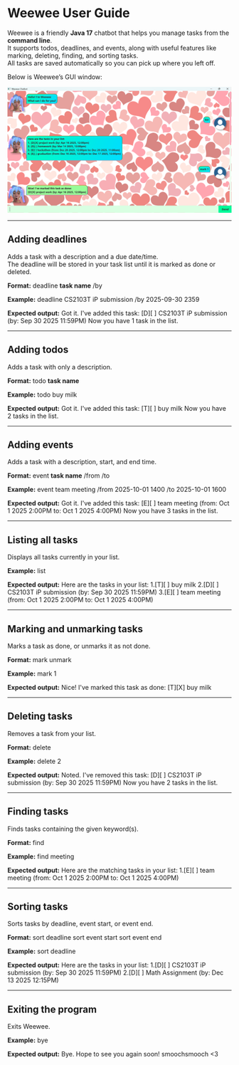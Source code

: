 # Weewee User Guide

Weewee is a friendly **Java 17** chatbot that helps you manage tasks from the **command line**.  
It supports todos, deadlines, and events, along with useful features like marking, deleting, finding, and sorting tasks.  
All tasks are saved automatically so you can pick up where you left off.

Below is Weewee’s GUI window:

![Ui](Ui.png)

---

## Adding deadlines

Adds a task with a description and a due date/time.  
The deadline will be stored in your task list until it is marked as done or deleted.

**Format:**
deadline **task name** /by <YYYY-MM-DD HHmm>

**Example:**
deadline CS2103T iP submission /by 2025-09-30 2359

**Expected output:**
Got it. I've added this task:
[D][ ] CS2103T iP submission (by: Sep 30 2025 11:59PM)
Now you have 1 task in the list.

---

## Adding todos

Adds a task with only a description.

**Format:**
todo **task name**

**Example:**
todo buy milk

**Expected output:**
Got it. I've added this task:
[T][ ] buy milk
Now you have 2 tasks in the list.

---

## Adding events

Adds a task with a description, start, and end time.

**Format:**
event **task name** /from <YYYY-MM-DD HHmm> /to <YYYY-MM-DD HHmm>

**Example:**
event team meeting /from 2025-10-01 1400 /to 2025-10-01 1600

**Expected output:**
Got it. I've added this task:
[E][ ] team meeting (from: Oct 1 2025 2:00PM to: Oct 1 2025 4:00PM)
Now you have 3 tasks in the list.

---

## Listing all tasks

Displays all tasks currently in your list.

**Example:**
list

**Expected output:**
Here are the tasks in your list:
1.[T][ ] buy milk
2.[D][ ] CS2103T iP submission (by: Sep 30 2025 11:59PM)
3.[E][ ] team meeting (from: Oct 1 2025 2:00PM to: Oct 1 2025 4:00PM)

---

## Marking and unmarking tasks

Marks a task as done, or unmarks it as not done.

**Format:**
mark <task number>
unmark <task number>


**Example:**
mark 1

**Expected output:**
Nice! I've marked this task as done:
[T][X] buy milk

---

## Deleting tasks

Removes a task from your list.

**Format:**
delete <task number>

**Example:**
delete 2

**Expected output:**
Noted. I've removed this task:
[D][ ] CS2103T iP submission (by: Sep 30 2025 11:59PM)
Now you have 2 tasks in the list.

---

## Finding tasks

Finds tasks containing the given keyword(s).

**Format:**
find <keyword>


**Example:**
find meeting


**Expected output:**
Here are the matching tasks in your list:
1.[E][ ] team meeting (from: Oct 1 2025 2:00PM to: Oct 1 2025 4:00PM)

---

## Sorting tasks

Sorts tasks by deadline, event start, or event end.

**Format:**
sort deadline
sort event start
sort event end

**Example:**
sort deadline

**Expected output:**
Here are the tasks in your list:
1.[D][ ] CS2103T iP submission (by: Sep 30 2025 11:59PM)
2.[D][ ] Math Assignment (by: Dec 13 2025 12:15PM)

---

## Exiting the program

Exits Weewee.

**Example:**
bye

**Expected output:**
Bye. Hope to see you again soon! smoochsmooch <3